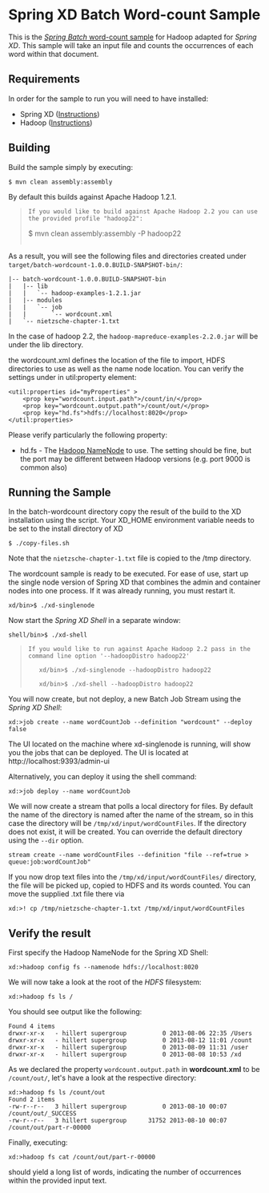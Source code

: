 Spring XD Batch Word-count Sample
=================================

This is the [*Spring Batch* word-count sample](https://github.com/SpringSource/spring-data-book/tree/master/hadoop/batch-wordcount) for Hadoop adapted for *Spring XD*. This sample will take an input file and counts the occurrences of each word within that document.

## Requirements

In order for the sample to run you will need to have installed:

* Spring XD ([Instructions](https://github.com/SpringSource/spring-xd/wiki/Getting-Started))
* Hadoop ([Instructions](https://github.com/SpringSource/spring-xd/wiki/Hadoop-Installation))

## Building

Build the sample simply by executing:

	$ mvn clean assembly:assembly

By default this builds against Apache Hadoop 1.2.1.

>````
> If you would like to build against Apache Hadoop 2.2 you can use the provided profile "hadoop22":
>````
>	$ mvn clean assembly:assembly -P hadoop22
>````

As a result, you will see the following files and directories created under `target/batch-wordcount-1.0.0.BUILD-SNAPSHOT-bin/`:

```
|-- batch-wordcount-1.0.0.BUILD-SNAPSHOT-bin
|   |-- lib
|   |   `-- hadoop-examples-1.2.1.jar
|   |-- modules
|   |   `-- job
|   |       `-- wordcount.xml
|   `-- nietzsche-chapter-1.txt
```

In the case of hadoop 2.2, the `hadoop-mapreduce-examples-2.2.0.jar` will be under the lib directory.

the wordcount.xml defines the location of the file to import, HDFS directories to use as well as the name node location.  You can verify the settings under in util:property element:

	<util:properties id="myProperties" >
		<prop key="wordcount.input.path">/count/in/</prop>
		<prop key="wordcount.output.path">/count/out/</prop>
		<prop key="hd.fs">hdfs://localhost:8020</prop>
	</util:properties>

Please verify particularly the following property:

* hd.fs - The [Hadoop NameNode](http://wiki.apache.org/hadoop/NameNode) to use. The setting should be fine, but the port may be different between Hadoop versions (e.g. port 9000 is common also)

## Running the Sample

In the batch-wordcount directory copy the result of the build to the XD installation using the script.  Your XD_HOME environment variable needs to be set to the install directory of XD

	$ ./copy-files.sh

Note that the `nietzsche-chapter-1.txt` file is copied to the /tmp directory.

The wordcount sample is ready to be executed. For ease of use, start up the single node version of Spring XD that combines the admin and container nodes into one process.  If it was already running, you must restart it.

	xd/bin>$ ./xd-singlenode

Now start the *Spring XD Shell* in a separate window:

	shell/bin>$ ./xd-shell


>````
> If you would like to run against Apache Hadoop 2.2 pass in the command line option '--hadoopDistro hadoop22'
>
>    xd/bin>$ ./xd-singlenode --hadoopDistro hadoop22
>
>    xd/bin>$ ./xd-shell --hadoopDistro hadoop22
>

You will now create, but not deploy, a new Batch Job Stream using the *Spring XD Shell*:

	xd:>job create --name wordCountJob --definition "wordcount" --deploy false

The UI located on the machine where xd-singlenode is running, will show you the jobs that can be deployed.  The UI is located at http://localhost:9393/admin-ui

Alternatively, you can deploy it using the shell command:

	xd:>job deploy --name wordCountJob

We will now create a stream that polls a local directory for files.  By default the name of the directory is named after the name of the stream, so in this case the directory will be `/tmp/xd/input/wordCountFiles`.  If the directory does not exist, it will be created.  You can override the default directory using the `--dir` option.

	stream create --name wordCountFiles --definition "file --ref=true > queue:job:wordCountJob"

If you now drop text files into the  `/tmp/xd/input/wordCountFiles/` directory, the file will be picked up, copied to HDFS and its words counted. You can move the supplied .txt file there via

	xd:>! cp /tmp/nietzsche-chapter-1.txt /tmp/xd/input/wordCountFiles

## Verify the result

First specify the Hadoop NameNode for the Spring XD Shell:

	xd:>hadoop config fs --namenode hdfs://localhost:8020

We will now take a look at the root of the *HDFS* filesystem:

	xd:>hadoop fs ls /

You should see output like the following:

	Found 4 items
	drwxr-xr-x   - hillert supergroup          0 2013-08-06 22:35 /Users
	drwxr-xr-x   - hillert supergroup          0 2013-08-12 11:01 /count
	drwxr-xr-x   - hillert supergroup          0 2013-08-09 11:31 /user
	drwxr-xr-x   - hillert supergroup          0 2013-08-08 10:53 /xd

As we declared the property `wordcount.output.path` in **wordcount.xml** to be `/count/out/`, let's have a look at the respective directory:

	xd:>hadoop fs ls /count/out
	Found 2 items
	-rw-r--r--   3 hillert supergroup          0 2013-08-10 00:07 /count/out/_SUCCESS
	-rw-r--r--   3 hillert supergroup      31752 2013-08-10 00:07 /count/out/part-r-00000

Finally, executing:

	xd:>hadoop fs cat /count/out/part-r-00000

should yield a long list of words, indicating the number of occurrences within the provided input text.


